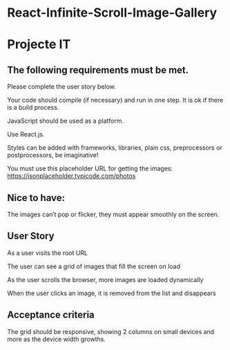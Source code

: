 # React-Infinite-Scroll-Image-Gallery

# Projecte IT

## The following requirements must be met.

Please complete the user story below.

Your code should compile (if necessary) and run in one step. It is ok if there is a build process.

JavaScript should be used as a platform.

Use React.js.

Styles can be added with frameworks, libraries, plain css, preprocessors or postprocessors, be imaginative!

You must use this placeholder URL for getting the images: https://jsonplaceholder.typicode.com/photos


## Nice to have:

The images can’t pop or flicker, they must appear smoothly on the screen.

## User Story

As a user visits the root URL

The user can see a grid of images that fill the screen on load

As the user scrolls the browser, more images are loaded dynamically

When the user clicks an image, it is removed from the list and disappears

## Acceptance criteria

The grid should be responsive, showing 2 columns on small devices and more as the device width growths.
